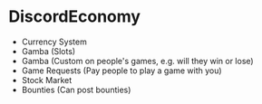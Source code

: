 # DiscordEconomy
- Currency System
- Gamba (Slots)
- Gamba (Custom on people's games, e.g. will they win or lose)
- Game Requests (Pay people to play a game with you)
- Stock Market
- Bounties (Can post bounties)
